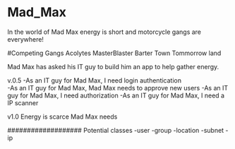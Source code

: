 # Mad_Max
In the world of Mad Max energy is short and motorcycle gangs are everywhere!

#Competing Gangs
Acolytes
MasterBlaster
Barter Town
Tommorrow land

Mad Max has asked his IT guy to build him an app to help gather energy.

v.0.5
-As an IT guy for Mad Max, I need login authentication  
-As an IT guy for Mad Max, Mad Max needs to approve new users
-As an IT guy for Mad Max, I need authorization
-As an IT guy for Mad Max, I need a IP scanner

v1.0
Energy is scarce Mad Max needs



###################
Potential classes
-user
-group
-location
-subnet
-ip
